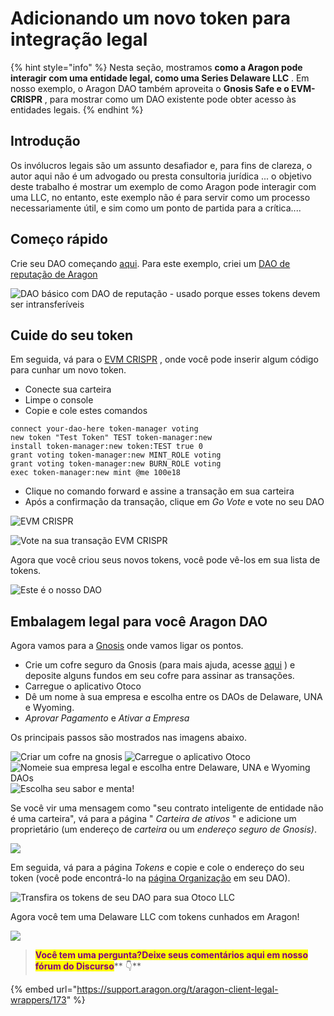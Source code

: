# Adicionando um novo token para integração legal

{% hint style="info" %}
Nesta seção, mostramos **como a Aragon pode interagir com uma entidade legal, como uma Series Delaware LLC** . Em nosso exemplo, o Aragon DAO também aproveita o **Gnosis Safe e o EVM-CRISPR** , para mostrar como um DAO existente pode obter acesso às entidades legais.
{% endhint %}

## Introdução <a href="#introduction" id="introduction"></a>

Os invólucros legais são um assunto desafiador e, para fins de clareza, o autor aqui não é um advogado ou presta consultoria jurídica ... o objetivo deste trabalho é mostrar um exemplo de como Aragon pode interagir com uma LLC, no entanto, este exemplo não é para servir como um processo necessariamente útil, e sim como um ponto de partida para a crítica....

## Começo rápido <a href="#quick-start" id="quick-start"></a>

Crie seu DAO começando [aqui](https://client.aragon.org/). Para este exemplo, criei um [DAO de reputação de Aragon](https://documentation.aragon.org/products/aragon-client/how-to-create-a-dao-using-aragon-client/page-1)

![DAO básico com DAO de reputação - usado porque esses tokens devem ser intransferíveis](<../../../.gitbook/assets/Screen Shot 2022-06-01 at 8.35.12 PM.png>)

## Cuide do seu token <a href="#mint-your-token" id="mint-your-token"></a>

Em seguida, vá para o [EVM CRISPR](https://evm-crispr.blossom.software/#/terminal) , onde você pode inserir algum código para cunhar um novo token.

* Conecte sua carteira
* Limpe o console
* Copie e cole estes comandos

```
connect your-dao-here token-manager voting 
new token "Test Token" TEST token-manager:new
install token-manager:new token:TEST true 0
grant voting token-manager:new MINT_ROLE voting
grant voting token-manager:new BURN_ROLE voting
exec token-manager:new mint @me 100e18
```

* Clique no comando forward e assine a transação em sua carteira
* Após a confirmação da transação, clique em _Go Vote_ e vote no seu DAO

![EVM CRISPR](<../../../.gitbook/assets/Screen Shot 2022-06-01 at 8.10.14 PM.png>)

![Vote na sua transação EVM CRISPR](<../../../.gitbook/assets/Screen Shot 2022-06-01 at 8.32.09 PM.png>)

Agora que você criou seus novos tokens, você pode vê-los em sua lista de tokens.

![Este é o nosso DAO](<../../../.gitbook/assets/Screen Shot 2022-06-01 at 8.11.44 PM.png>)

## Embalagem legal para você Aragon DAO <a href="#legal-wrapper-for-you-aragon-dao" id="legal-wrapper-for-you-aragon-dao"></a>

Agora vamos para a [Gnosis](https://gnosis-safe.io/) onde vamos ligar os pontos.

* Crie um cofre seguro da Gnosis (para mais ajuda, acesse [aqui](https://help.gnosis-safe.io/en/articles/3876461-create-a-safe) ) e deposite alguns fundos em seu cofre para assinar as transações.
* Carregue o aplicativo Otoco
* Dê um nome à sua empresa e escolha entre os DAOs de Delaware, UNA e Wyoming.
* _Aprovar Pagamento_ e _Ativar a Empresa_

Os principais passos são mostrados nas imagens abaixo.

![Criar um cofre na gnosis](<../../../.gitbook/assets/Screen Shot 2022-06-01 at 8.04.21 PM.png>) ![Carregue o aplicativo Otoco](<../../../.gitbook/assets/Screen Shot 2022-06-01 at 8.04.31 PM.png>) ![Nomeie sua empresa legal e escolha entre Delaware, UNA e Wyoming DAOs](<../../../.gitbook/assets/Screen Shot 2022-06-01 at 8.05.46 PM.png>) ![Escolha seu sabor e menta!](<../../../.gitbook/assets/Screen Shot 2022-06-01 at 8.05.58 PM (1).png>)

Se você vir uma mensagem como "seu contrato inteligente de entidade não é uma carteira", vá para a página " _Carteira de ativos_ " e adicione um proprietário (um endereço de _carteira_ ou um _endereço seguro de Gnosis)_.

![](<../../../.gitbook/assets/Schermata 2022-06-07 alle 14.50.29.png>)

Em seguida, vá para a página _Tokens_ e copie e cole o endereço do seu token (você pode encontrá-lo na [página Organização](https://documentation.aragon.org/products/aragon-client/explore-template-dao/system-setting/organization-setting) em seu DAO).

![Transfira os tokens de seu DAO para sua Otoco LLC](<../../../.gitbook/assets/Screen Shot 2022-06-01 at 8.11.31 PM.png>)

Agora você tem uma Delaware LLC com tokens cunhados em Aragon!​​

![](<../../../.gitbook/assets/Screen Shot 2022-06-01 at 8.15.49 PM.png>)

> <mark style="color:purple;">**Você tem uma pergunta?Deixe seus comentários aqui em nosso fórum do Discurso**</mark>** 👇**

{% embed url="https://support.aragon.org/t/aragon-client-legal-wrappers/173" %}
